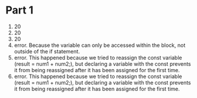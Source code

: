 # Part 1

1. 20
2. 20
3. 20
4. error. Because the variable can only be accessed within the block, not outside of the if statement.
5. error. This happened because we tried to reassign the const variable (result = num1 + num2;), but declaring a variable with the const prevents it from being reassigned after it has been assigned for the first time.
6. error. This happened because we tried to reassign the const variable (result = num1 + num2;), but declaring a variable with the const prevents it from being reassigned after it has been assigned for the first time.
